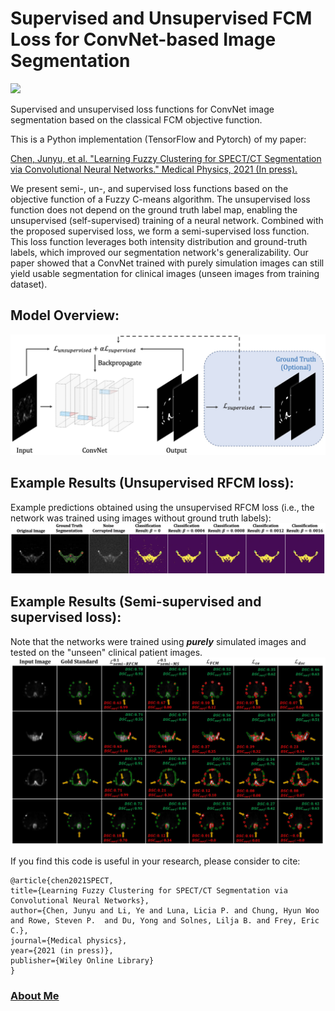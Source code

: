 # Supervised and Unsupervised FCM Loss for ConvNet-based Image Segmentation
<a href="https://opensource.org/licenses/MIT"><img src="https://img.shields.io/badge/License-MIT-yellow.svg"></a>

Supervised and unsupervised loss functions for ConvNet image segmentation based on the classical FCM objective function.

This is a Python implementation (TensorFlow and Pytorch) of my paper:

<a href="https://arxiv.org/abs/2104.08623">Chen, Junyu, et al. "Learning Fuzzy Clustering for SPECT/CT Segmentation via Convolutional Neural Networks." Medical Physics, 2021 (In press).</a>

We present semi-, un-, and supervised loss functions based on the objective function of a Fuzzy C-means algorithm. The unsupervised loss function does not depend on the ground truth label map, enabling the unsupervised (self-supervised) training of a neural network. Combined with the proposed supervised loss, we form a semi-supervised loss function. This loss function leverages both intensity distribution and ground-truth labels, which improved our segmentation network's generalizability. Our paper showed that a ConvNet trained with purely simulation images can still yield usable segmentation for clinical images (unseen images from training dataset).

## Model Overview:
<img src="https://github.com/junyuchen245/Semi-supervised_FCM_Loss_for_Segmentation/blob/main/figures/overview.jpg" width="600"/>

## Example Results (Unsupervised RFCM loss):
Example predictions obtained using the unsupervised RFCM loss (i.e., the network was trained using images without ground truth labels):
<img src="https://github.com/junyuchen245/Semi-supervised_FCM_Loss_for_Segmentation/blob/main/figures/beta_results.jpg" width="1000"/>

## Example Results (Semi-supervised and supervised loss):
Note that the networks were trained using ***purely*** simulated images and tested on the "unseen" clinical patient images.
<img src="https://github.com/junyuchen245/Semi-supervised_FCM_Loss_for_Segmentation/blob/main/figures/patient_test.JPG" width="800"/>



If you find this code is useful in your research, please consider to cite:

    @article{chen2021SPECT,
    title={Learning Fuzzy Clustering for SPECT/CT Segmentation via Convolutional Neural Networks},
    author={Chen, Junyu and Li, Ye and Luna, Licia P. and Chung, Hyun Woo and Rowe, Steven P.  and Du, Yong and Solnes, Lilja B. and Frey, Eric C.},
    journal={Medical physics},
    year={2021 (in press)},
    publisher={Wiley Online Library}
    }

 
 
### <a href="https://junyuchen245.github.io"> About Me</a>

